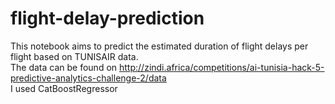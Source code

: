 # flight-delay-prediction
This notebook aims to predict the estimated duration of flight delays per flight based on TUNISAIR data. </br>
The data can be found on http://zindi.africa/competitions/ai-tunisia-hack-5-predictive-analytics-challenge-2/data </br>
I used CatBoostRegressor
